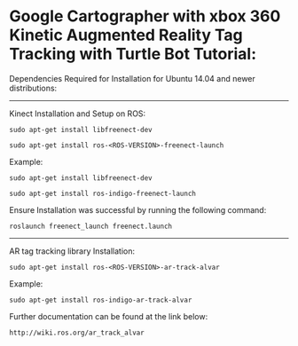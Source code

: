 # Google Cartographer with xbox 360 Kinetic Augmented Reality Tag Tracking with Turtle Bot Tutorial:


Dependencies Required for Installation for Ubuntu 14.04 and newer distributions:

-------------------------------------
Kinect Installation and Setup on ROS:

    sudo apt-get install libfreenect-dev

    sudo apt-get install ros-<ROS-VERSION>-freenect-launch

Example:

    sudo apt-get install libfreenect-dev

    sudo apt-get install ros-indigo-freenect-launch
    
Ensure Installation was successful by running the following command:

    roslaunch freenect_launch freenect.launch

-------------------------------------
AR tag tracking library Installation:

    sudo apt-get install ros-<ROS-VERSION>-ar-track-alvar
   
Example:
    
    sudo apt-get install ros-indigo-ar-track-alvar
    

Further documentation can be found at the link below:

    http://wiki.ros.org/ar_track_alvar


